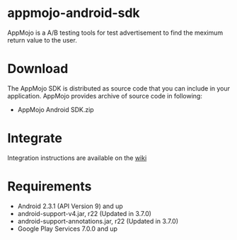 # appmojo-android-sdk
AppMojo is a A/B testing tools for test advertisement to find the meximum return value to the user. 

# Download
The AppMojo SDK is distributed as source code that you can include in your application. AppMojo provides archive of source code in following:

  * AppMojo Android SDK.zip
  
# Integrate

Integration instructions are available on the [wiki](https://github.com/AppMojo/appmojo-android-sdk/wiki)

# Requirements
* Android 2.3.1 (API Version 9) and up
* android-support-v4.jar, r22 (Updated in 3.7.0)
* android-support-annotations.jar, r22 (Updated in 3.7.0)
* Google Play Services 7.0.0 and up
